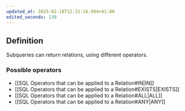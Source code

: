```yaml
---
updated_at: 2025-02-18T12:31:16.604+01:00
edited_seconds: 130
---
```

## Definition
Subqueries can return relations, using different operators.
### Possible operators
- [[SQL Operators that can be applied to a Relation#IN|IN]]
- [[SQL Operators that can be applied to a Relation#EXISTS|EXISTS]]
- [[SQL Operators that can be applied to a Relation#ALL|ALL]]
- [[SQL Operators that can be applied to a Relation#ANY|ANY]]
